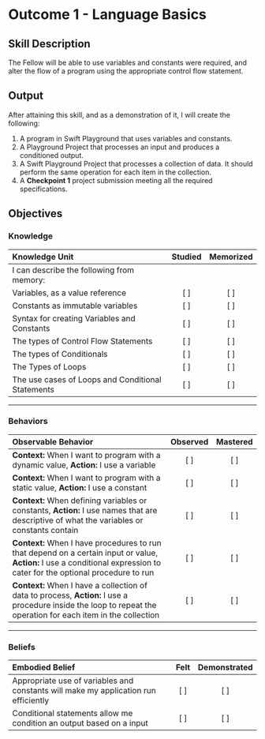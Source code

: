 # Outcome 1 - Language Basics
## Skill Description

The Fellow will be able to use variables and constants were required, and alter the flow of a program using the appropriate control flow statement.

## Output

After attaining this skill, and as a demonstration of it, I will create the following:

1. A program in Swift Playground that uses variables and constants.
2. A Playground Project that processes an input and produces a conditioned output.
3. A Swift Playground Project that processes a collection of data. It should perform the same operation for each item in the collection.
4. A **Checkpoint 1** project submission meeting all the required specifications.

## Objectives
### Knowledge

| Knowledge Unit   |      Studied      | Memorized |
|:-------------|:------------------:|:--------:|
| I can describe the following from memory: | | |
| Variables, as a value reference | [ ] | [ ] |
| Constants as immutable variables | [ ] | [ ] |
| Syntax for creating Variables and Constants | [ ] | [ ] |
| The types of Control Flow Statements | [ ] | [ ] |
| The types of Conditionals | [ ] | [ ] |
| The Types of Loops | [ ] | [ ] |
| The use cases of Loops and Conditional Statements | [ ] | [ ] |

-------

### Behaviors

| Observable Behavior   |      Observed      | Mastered |
|:-------------|:------------------:|:--------:|
| **Context:** When I want to program with a dynamic value, **Action:** I use a variable | [ ] | [ ] |
| **Context:** When I want to program with a static value, **Action:** I use a constant | [ ] | [ ] |
| **Context:** When defining variables or constants, **Action:** I use names that are descriptive of what the variables or constants contain | [ ] | [ ] |
| **Context:** When I have procedures to run that depend on a certain input or value, **Action:** I use a conditional expression to cater for the optional procedure to run | [ ] | [ ] |
| **Context:** When I have a collection of data to process, **Action:** I use a procedure inside the loop to repeat the operation for each item in the collection | [ ] | [ ] |

-------

### Beliefs

| Embodied Belief   |      Felt      | Demonstrated |
|:-------------|:------------------:|:--------:|
| Appropriate use of variables and constants will make my application run efficiently | [ ] | [ ] |
| Conditional statements allow me condition an output based on a input | [ ] | [ ] |
